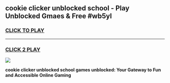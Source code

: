 
## cookie clicker unblocked school - Play Unblocked Gmaes & Free #wb5yl
<h3>
<a href="https://news.freeplayer.one?title=cookie_clicker_unblocked_school&ref=26F">CLICK TO PLAY</a></h3>
<hr>

<h3>
<a href="https://news.freeplayer.one?title=cookie_clicker_unblocked_school&ref=26F">CLICK 2 PLAY</a>
  
</h3>

<a href="https://news.freeplayer.one?title=cookie_clicker_unblocked_school&ref=26F/"><img src="https://clearcache.store/games.png"></a>


**cookie clicker unblocked school games unblocked: Your Gateway to Fun and Accessible Online Gaming**
